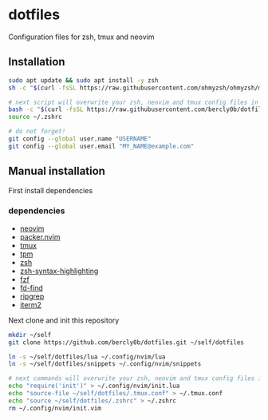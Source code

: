 # dotfiles

Configuration files for zsh, tmux and neovim

## Installation
```bash
sudo apt update && sudo apt install -y zsh
sh -c "$(curl -fsSL https://raw.githubusercontent.com/ohmyzsh/ohmyzsh/master/tools/install.sh)"

# next script will overwrite your zsh, neovim and tmux config files in home dir. be careful
bash -c "$(curl -fsSL https://raw.githubusercontent.com/bercly0b/dotfiles/master/init-env.sh)"
source ~/.zshrc

# do not forget!
git config --global user.name "USERNAME"
git config --global user.email "MY_NAME@example.com"
```

## Manual installation

First install dependencies

### dependencies
- [neovim](https://neovim.io/)
- [packer.nvim](https://github.com/wbthomason/packer.nvim)
- [tmux](https://github.com/tmux/tmux)
- [tpm](https://github.com/tmux-plugins/tpm)
- [zsh](https://ohmyz.sh/)
- [zsh-syntax-highlighting](https://github.com/zsh-users/zsh-syntax-highlighting/blob/master/INSTALL.md)
- [fzf](https://github.com/junegunn/fzf)
- [fd-find](https://github.com/sharkdp/fd)
- [ripgrep](https://github.com/BurntSushi/ripgrep)
- [iterm2](https://iterm2.com/)

Next clone and init this repository

```bash
mkdir ~/self
git clone https://github.com/bercly0b/dotfiles.git ~/self/dotfiles

ln -s ~/self/dotfiles/lua ~/.config/nvim/lua
ln -s ~/self/dotfiles/snippets ~/.config/nvim/snippets

# next commands will overwrite your zsh, neovim and tmux config files in home dir. be careful
echo "require('init')" > ~/.config/nvim/init.lua
echo "source-file ~/self/dotfiles/.tmux.conf" > ~/.tmux.conf
echo "source ~/self/dotfiles/.zshrc" > ~/.zshrc
rm ~/.config/nvim/init.vim
```
